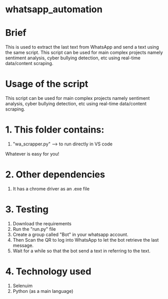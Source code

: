 # whatsapp_automation

# Brief
This is used to extract the last text from WhatsApp and send a text using the same script.
This script can be used for main complex projects namely sentiment analysis, cyber bullying detection, etc using real-time data/content scraping.


# Usage of the script
This script can be used for main complex projects namely sentiment analysis, cyber bullying detection, etc using real-time data/content scraping.

# 1. This folder contains:
1. "wa_scrapper.py" --> to run directly in VS code


Whatever is easy for you!

# 2. Other dependencies 
1. It has a chrome driver as an .exe file 

# 3. Testing
1. Download the requirements 
2. Run the "run.py" file
1. Create  a group called "Bot" in your whatsapp account.
2. Then Scan the QR to log into WhatsApp to let the bot retrieve the last message.
3. Wait for a while so that the bot send a text in referring to the text.

# 4. Technology used
1. Selenuim
2. Python (as a main language)

